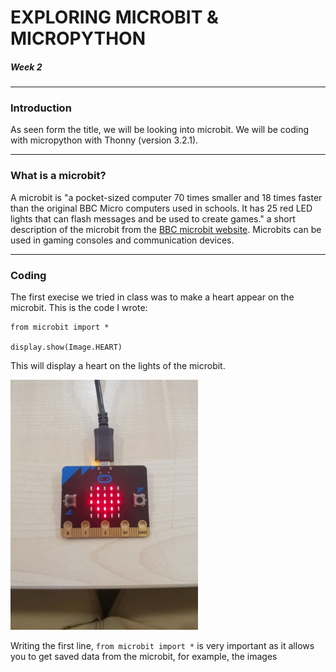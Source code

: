 # EXPLORING MICROBIT & MICROPYTHON
##### Week 2
***
### Introduction
As seen form the title, we will be looking into microbit. We will be coding with micropython with Thonny 
(version 3.2.1).
***
### What is a microbit?
A microbit is "a pocket-sized computer 70 times smaller and 18 times faster than the original BBC Micro computers used in schools. It has 25 red LED lights that can flash messages and be used to create games." a short description of the microbit from the [BBC microbit website](https://support.microbit.org/support/solutions/articles/19000013983-what-is-a-micro-bit-).
Microbits can be used in gaming consoles and communication devices.
***
### Coding
The first execise we tried in class was to make a heart appear on the microbit.
This is the code I wrote:
```
from microbit import *

display.show(Image.HEART)
```
This will display a heart on the lights of the microbit.

<img src="https://github.com/hamtamSP/JAV2/blob/master/Jeren/WhatsApp%20Image%202019-11-09%20at%205.24.56%20PM.jpeg" width ="300">

Writing the first line, `from microbit import *` is very important as it allows you to get saved data from the microbit, for example, the images
